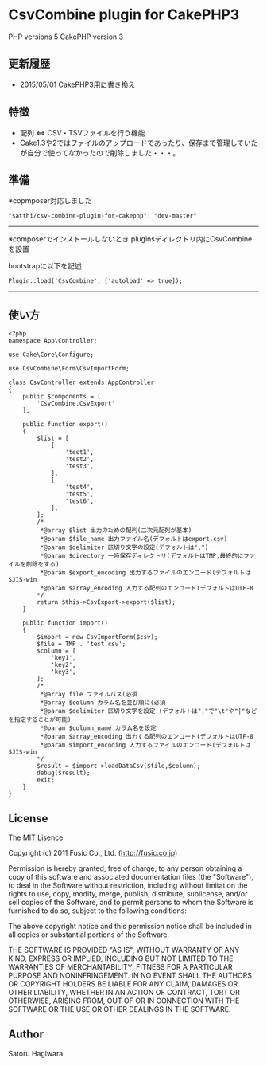 # CsvCombine plugin for CakePHP3 #
PHP versions  5
CakePHP version 3

## 更新履歴 ##

* 2015/05/01 CakePHP3用に書き換え

## 特徴 ##

* 配列 ⇔ CSV・TSVファイルを行う機能
* Cake1.3や2ではファイルのアップロードであったり、保存まで管理していたが自分で使ってなかったので削除しました・・・。

## 準備 ##

※copmposer対応しました
```
"satthi/csv-combine-plugin-for-cakephp": "dev-master"
```

********************
※composerでインストールしないとき
pluginsディレクトリ内にCsvCombineを設置

bootstrapに以下を記述
```
Plugin::load('CsvCombine', ['autoload' => true]);
```
********************

## 使い方 ##
```
<?php
namespace App\Controller;

use Cake\Core\Configure;

use CsvCombine\Form\CsvImportForm;

class CsvController extends AppController
{
    public $components = [
        'CsvCombine.CsvExport'
    ];

    public function export()
    {
        $list = [
            [
                'test1',
                'test2',
                'test3',
            ],
            [
                'test4',
                'test5',
                'test6',
            ],
        ];
        /*
         *@array $list 出力のための配列(二次元配列が基本)
         *@param $file_name 出力ファイル名(デフォルトはexport.csv)
         *@param $delimiter 区切り文字の設定(デフォルトは",")
         *@param $directory 一時保存ディレクトリ(デフォルトはTMP,最終的にファイルを削除をする)
         *@param $export_encoding 出力するファイルのエンコード(デフォルトはSJIS-win
         *@param $array_encoding 入力する配列のエンコード(デフォルトはUTF-8
        */
        return $this->CsvExport->export($list);
    }

    public function import()
    {
        $import = new CsvImportForm($csv);
        $file = TMP . 'test.csv';
        $column = [
            'key1',
            'key2',
            'key3',
        ];
        /*
         *@array file ファイルパス(必須
         *@array $column カラム名を並び順に(必須
         *@param $delimiter 区切り文字を設定 (デフォルトは","で"\t"や"|"などを指定することが可能)
         *@param $column_name カラム名を設定
         *@param $array_encoding 出力する配列のエンコード(デフォルトはUTF-8
         *@param $import_encoding 入力するファイルのエンコード(デフォルトはSJIS-win
        */
        $result = $import->loadDataCsv($file,$column);
        debug($result);
        exit;
    }
}

```


## License ##

The MIT Lisence

Copyright (c) 2011 Fusic Co., Ltd. (http://fusic.co.jp)

Permission is hereby granted, free of charge, to any person obtaining a copy of this software and associated documentation files (the "Software"), to deal in the Software without restriction, including without limitation the rights to use, copy, modify, merge, publish, distribute, sublicense, and/or sell copies of the Software, and to permit persons to whom the Software is furnished to do so, subject to the following conditions:

The above copyright notice and this permission notice shall be included in all copies or substantial portions of the Software.

THE SOFTWARE IS PROVIDED "AS IS", WITHOUT WARRANTY OF ANY KIND, EXPRESS OR IMPLIED, INCLUDING BUT NOT LIMITED TO THE WARRANTIES OF MERCHANTABILITY, FITNESS FOR A PARTICULAR PURPOSE AND NONINFRINGEMENT. IN NO EVENT SHALL THE AUTHORS OR COPYRIGHT HOLDERS BE LIABLE FOR ANY CLAIM, DAMAGES OR OTHER LIABILITY, WHETHER IN AN ACTION OF CONTRACT, TORT OR OTHERWISE, ARISING FROM, OUT OF OR IN CONNECTION WITH THE SOFTWARE OR THE USE OR OTHER DEALINGS IN THE SOFTWARE.

## Author ##

Satoru Hagiwara
